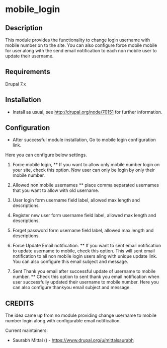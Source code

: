 # mobile_login
Description
-----------
This module provides the functionality to change login username with
 mobile number on to the site. You can also configure force mobile mobile for user
along with the send email notification to each non mobile user to update their username.

Requirements
------------
Drupal 7.x

Installation
------------
* Install as usual, see http://drupal.org/node/70151 for further information.

Configuration
------------
* After successful module installation, Go to mobile login configuration link.

Here you can configure below settings.
1. Force mobile login,
    ** If you want to allow only mobile number login on your site, check this option.
    Now user can only be login by only their mobile number.
2. Allowed non mobile usernames
    ** place comma separated usernames that you want to allow with old username.
3. User login form username field label, allowed max length and descriptions.
4. Register new user form username field label, allowed max length and descriptions.
5. Forget password form username field label, allowed max length and descriptions.

6. Force Update Email notification.
    ** If you want to sent email notification to update username to mobile, check this option.
    This will sent email notification to all non mobile login users aling with unique
    update link. You can also configure this email subject and message.
7. Sent Thank you email after successful update of username to mobile number.
    ** Check this option to sent thank you email notification when user successfully 
    updated their username to mobile number. Here you can also configure thankyou
    email subject and message.


CREDITS
-------

The idea came up from no module providing change username to mobile number
 login along with configurable email notification.

Current maintainers:
* Saurabh Mittal () - https://www.drupal.org/u/mittalsaurabh
